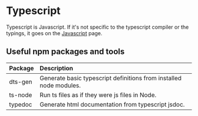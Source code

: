 # Typescript

Typescript is Javascript. If it's not specific to the typescript compiler or the
typings, it goes on the [Javascript](javascript) page.

## Useful npm packages and tools

| Package | Description                                                        |
| :------ | :----------------------------------------------------------------- |
| dts-gen | Generate basic typescript definitions from installed node modules. |
| ts-node | Run ts files as if they were js files in Node.                     |
| typedoc | Generate html documentation from typescript jsdoc.                 |
